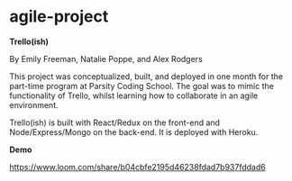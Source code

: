 # agile-project

**Trello(ish)**

By Emily Freeman, Natalie Poppe, and Alex Rodgers

This project was conceptualized, built, and deployed in one month for the part-time program at Parsity Coding School. The goal was to mimic the functionality of Trello, whilst learning how to collaborate in an agile environment.

Trello(ish) is built with React/Redux on the front-end and Node/Express/Mongo on the back-end. It is deployed with Heroku.

**Demo**

https://www.loom.com/share/b04cbfe2195d46238fdad7b937fddad6
